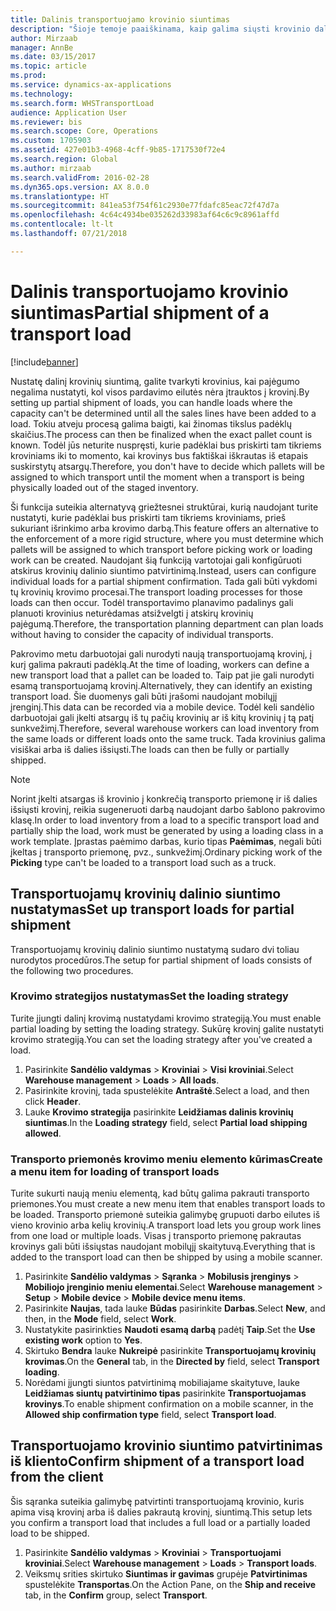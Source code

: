 ```yaml
---
title: Dalinis transportuojamo krovinio siuntimas
description: "Šioje temoje paaiškinama, kaip galima siųsti krovinio dalį ir atidėti krovinio pajėgumo planavimą."
author: Mirzaab
manager: AnnBe
ms.date: 03/15/2017
ms.topic: article
ms.prod: 
ms.service: dynamics-ax-applications
ms.technology: 
ms.search.form: WHSTransportLoad
audience: Application User
ms.reviewer: bis
ms.search.scope: Core, Operations
ms.custom: 1705903
ms.assetid: 427e01b3-4968-4cff-9b85-1717530f72e4
ms.search.region: Global
ms.author: mirzaab
ms.search.validFrom: 2016-02-28
ms.dyn365.ops.version: AX 8.0.0
ms.translationtype: HT
ms.sourcegitcommit: 841ea53f754f61c2930e77fdafc85eac72f47d7a
ms.openlocfilehash: 4c64c4934be035262d33983af64c6c9c8961affd
ms.contentlocale: lt-lt
ms.lasthandoff: 07/21/2018

---
```


# <a name="partial-shipment-of-a-transport-load"></a><span data-ttu-id="01f0e-103">Dalinis transportuojamo krovinio siuntimas</span><span class="sxs-lookup"><span data-stu-id="01f0e-103">Partial shipment of a transport load</span></span>

[!include[banner](../includes/banner.md)]

<span data-ttu-id="01f0e-104">Nustatę dalinį krovinių siuntimą, galite tvarkyti krovinius, kai pajėgumo negalima nustatyti, kol visos pardavimo eilutės nėra įtrauktos į krovinį.</span><span class="sxs-lookup"><span data-stu-id="01f0e-104">By setting up partial shipment of loads, you can handle loads where the capacity can't be determined until all the sales lines have been added to a load.</span></span> <span data-ttu-id="01f0e-105">Tokiu atveju procesą galima baigti, kai žinomas tikslus padėklų skaičius.</span><span class="sxs-lookup"><span data-stu-id="01f0e-105">The process can then be finalized when the exact pallet count is known.</span></span> <span data-ttu-id="01f0e-106">Todėl jūs neturite nuspręsti, kurie padėklai bus priskirti tam tikriems kroviniams iki to momento, kai krovinys bus faktiškai iškrautas iš etapais suskirstytų atsargų.</span><span class="sxs-lookup"><span data-stu-id="01f0e-106">Therefore, you don't have to decide which pallets will be assigned to which transport until the moment when a transport is being physically loaded out of the staged inventory.</span></span>

<span data-ttu-id="01f0e-107">Ši funkcija suteikia alternatyvą griežtesnei struktūrai, kurią naudojant turite nustatyti, kurie padėklai bus priskirti tam tikriems kroviniams, prieš sukuriant išrinkimo arba krovimo darbą.</span><span class="sxs-lookup"><span data-stu-id="01f0e-107">This feature offers an alternative to the enforcement of a more rigid structure, where you must determine which pallets will be assigned to which transport before picking work or loading work can be created.</span></span> <span data-ttu-id="01f0e-108">Naudojant šią funkciją vartotojai gali konfigūruoti atskirus krovinių dalinio siuntimo patvirtinimą.</span><span class="sxs-lookup"><span data-stu-id="01f0e-108">Instead, users can configure individual loads for a partial shipment confirmation.</span></span> <span data-ttu-id="01f0e-109">Tada gali būti vykdomi tų krovinių krovimo procesai.</span><span class="sxs-lookup"><span data-stu-id="01f0e-109">The transport loading processes for those loads can then occur.</span></span> <span data-ttu-id="01f0e-110">Todėl transportavimo planavimo padalinys gali planuoti krovinius neturėdamas atsižvelgti į atskirų krovinių pajėgumą.</span><span class="sxs-lookup"><span data-stu-id="01f0e-110">Therefore, the transportation planning department can plan loads without having to consider the capacity of individual transports.</span></span>

<span data-ttu-id="01f0e-111">Pakrovimo metu darbuotojai gali nurodyti naują transportuojamą krovinį, į kurį galima pakrauti padėklą.</span><span class="sxs-lookup"><span data-stu-id="01f0e-111">At the time of loading, workers can define a new transport load that a pallet can be loaded to.</span></span> <span data-ttu-id="01f0e-112">Taip pat jie gali nurodyti esamą transportuojamą krovinį.</span><span class="sxs-lookup"><span data-stu-id="01f0e-112">Alternatively, they can identify an existing transport load.</span></span> <span data-ttu-id="01f0e-113">Šie duomenys gali būti įrašomi naudojant mobilųjį įrenginį.</span><span class="sxs-lookup"><span data-stu-id="01f0e-113">This data can be recorded via a mobile device.</span></span> <span data-ttu-id="01f0e-114">Todėl keli sandėlio darbuotojai gali įkelti atsargų iš tų pačių krovinių ar iš kitų krovinių į tą patį sunkvežimį.</span><span class="sxs-lookup"><span data-stu-id="01f0e-114">Therefore, several warehouse workers can load inventory from the same loads or different loads onto the same truck.</span></span> <span data-ttu-id="01f0e-115">Tada krovinius galima visiškai arba iš dalies išsiųsti.</span><span class="sxs-lookup"><span data-stu-id="01f0e-115">The loads can then be fully or partially shipped.</span></span>

> [!NOTE] 
> <span data-ttu-id="01f0e-116">Norint įkelti atsargas iš krovinio į konkrečią transporto priemonę ir iš dalies išsiųsti krovinį, reikia sugeneruoti darbą naudojant darbo šablono pakrovimo klasę.</span><span class="sxs-lookup"><span data-stu-id="01f0e-116">In order to load inventory from a load to a specific transport load and partially ship the load, work must be generated by using a loading class in a work template.</span></span> <span data-ttu-id="01f0e-117">Įprastas paėmimo darbas, kurio tipas **Paėmimas**, negali būti įkeltas į transporto priemonę, pvz., sunkvežimį.</span><span class="sxs-lookup"><span data-stu-id="01f0e-117">Ordinary picking work of the **Picking** type can't be loaded to a transport load such as a truck.</span></span>

## <a name="set-up-transport-loads-for-partial-shipment"></a><span data-ttu-id="01f0e-118">Transportuojamų krovinių dalinio siuntimo nustatymas</span><span class="sxs-lookup"><span data-stu-id="01f0e-118">Set up transport loads for partial shipment</span></span>

<span data-ttu-id="01f0e-119">Transportuojamų krovinių dalinio siuntimo nustatymą sudaro dvi toliau nurodytos procedūros.</span><span class="sxs-lookup"><span data-stu-id="01f0e-119">The setup for partial shipment of loads consists of the following two procedures.</span></span>

### <a name="set-the-loading-strategy"></a><span data-ttu-id="01f0e-120">Krovimo strategijos nustatymas</span><span class="sxs-lookup"><span data-stu-id="01f0e-120">Set the loading strategy</span></span>

<span data-ttu-id="01f0e-121">Turite įjungti dalinį krovimą nustatydami krovimo strategiją.</span><span class="sxs-lookup"><span data-stu-id="01f0e-121">You must enable partial loading by setting the loading strategy.</span></span> <span data-ttu-id="01f0e-122">Sukūrę krovinį galite nustatyti krovimo strategiją.</span><span class="sxs-lookup"><span data-stu-id="01f0e-122">You can set the loading strategy after you've created a load.</span></span>

1. <span data-ttu-id="01f0e-123">Pasirinkite **Sandėlio valdymas** \> **Kroviniai** \> **Visi kroviniai**.</span><span class="sxs-lookup"><span data-stu-id="01f0e-123">Select **Warehouse management** \> **Loads** \> **All loads**.</span></span>
2. <span data-ttu-id="01f0e-124">Pasirinkite krovinį, tada spustelėkite **Antraštė**.</span><span class="sxs-lookup"><span data-stu-id="01f0e-124">Select a load, and then click **Header**.</span></span>
3. <span data-ttu-id="01f0e-125">Lauke **Krovimo strategija** pasirinkite **Leidžiamas dalinis krovinių siuntimas**.</span><span class="sxs-lookup"><span data-stu-id="01f0e-125">In the **Loading strategy** field, select **Partial load shipping allowed**.</span></span>

### <a name="create-a-menu-item-for-loading-of-transport-loads"></a><span data-ttu-id="01f0e-126">Transporto priemonės krovimo meniu elemento kūrimas</span><span class="sxs-lookup"><span data-stu-id="01f0e-126">Create a menu item for loading of transport loads</span></span>

<span data-ttu-id="01f0e-127">Turite sukurti naują meniu elementą, kad būtų galima pakrauti transporto priemones.</span><span class="sxs-lookup"><span data-stu-id="01f0e-127">You must create a new menu item that enables transport loads to be loaded.</span></span> <span data-ttu-id="01f0e-128">Transporto priemonė suteikia galimybę grupuoti darbo eilutes iš vieno krovinio arba kelių krovinių.</span><span class="sxs-lookup"><span data-stu-id="01f0e-128">A transport load lets you group work lines from one load or multiple loads.</span></span> <span data-ttu-id="01f0e-129">Visas į transporto priemonę pakrautas krovinys gali būti išsiųstas naudojant mobilųjį skaitytuvą.</span><span class="sxs-lookup"><span data-stu-id="01f0e-129">Everything that is added to the transport load can then be shipped by using a mobile scanner.</span></span>

1. <span data-ttu-id="01f0e-130">Pasirinkite **Sandėlio valdymas** \> **Sąranka** \> **Mobilusis įrenginys** \> **Mobiliojo įrenginio meniu elementai**.</span><span class="sxs-lookup"><span data-stu-id="01f0e-130">Select **Warehouse management** \> **Setup** \> **Mobile device** \> **Mobile device menu items**.</span></span>
2. <span data-ttu-id="01f0e-131">Pasirinkite **Naujas**, tada lauke **Būdas** pasirinkite **Darbas**.</span><span class="sxs-lookup"><span data-stu-id="01f0e-131">Select **New**, and then, in the **Mode** field, select **Work**.</span></span>
3. <span data-ttu-id="01f0e-132">Nustatykite pasirinkties **Naudoti esamą darbą** padėtį **Taip**.</span><span class="sxs-lookup"><span data-stu-id="01f0e-132">Set the **Use existing work** option to **Yes**.</span></span>
4. <span data-ttu-id="01f0e-133">Skirtuko **Bendra** lauke **Nukreipė** pasirinkite **Transportuojamų krovinių krovimas**.</span><span class="sxs-lookup"><span data-stu-id="01f0e-133">On the **General** tab, in the **Directed by** field, select **Transport loading**.</span></span>
5. <span data-ttu-id="01f0e-134">Norėdami įjungti siuntos patvirtinimą mobiliajame skaitytuve, lauke **Leidžiamas siuntų patvirtinimo tipas** pasirinkite **Transportuojamas krovinys**.</span><span class="sxs-lookup"><span data-stu-id="01f0e-134">To enable shipment confirmation on a mobile scanner, in the **Allowed ship confirmation type** field, select **Transport load**.</span></span>

## <a name="confirm-shipment-of-a-transport-load-from-the-client"></a><span data-ttu-id="01f0e-135">Transportuojamo krovinio siuntimo patvirtinimas iš kliento</span><span class="sxs-lookup"><span data-stu-id="01f0e-135">Confirm shipment of a transport load from the client</span></span>

<span data-ttu-id="01f0e-136">Šis sąranka suteikia galimybę patvirtinti transportuojamą krovinio, kuris apima visą krovinį arba iš dalies pakrautą krovinį, siuntimą.</span><span class="sxs-lookup"><span data-stu-id="01f0e-136">This setup lets you confirm a transport load that includes a full load or a partially loaded load to be shipped.</span></span>

1. <span data-ttu-id="01f0e-137">Pasirinkite **Sandėlio valdymas** \> **Kroviniai** \> **Transportuojami kroviniai**.</span><span class="sxs-lookup"><span data-stu-id="01f0e-137">Select **Warehouse management** \> **Loads** \> **Transport loads**.</span></span>
2. <span data-ttu-id="01f0e-138">Veiksmų srities skirtuko **Siuntimas ir gavimas** grupėje **Patvirtinimas** spustelėkite **Transportas**.</span><span class="sxs-lookup"><span data-stu-id="01f0e-138">On the Action Pane, on the **Ship and receive** tab, in the **Confirm** group, select **Transport**.</span></span>

